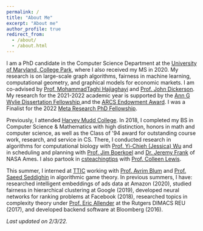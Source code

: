 ```yaml
---
permalink: /
title: "About Me"
excerpt: "About me"
author_profile: true
redirect_from: 
  - /about/
  - /about.html
---
```


I am a PhD candidate in the Computer Science Department at the [University of Maryland, College Park](https://www.cs.umd.edu/), where I also received my MS in 2020. My research is on large-scale graph algorithms, fairness in machine learning, computational geometry, and graphical models for economic markets. I am co-advised by [Prof. MohammadTaghi Hajiaghayi](http://www.cs.umd.edu/~hajiagha/) and [Prof. John Dickerson](http://jpdickerson.com). My research for the 2021-2022 academic year is supported by the [Ann G Wylie Dissertation Fellowship ](https://gradschool.umd.edu/funding/student-fellowships-awards/dissertation-fellowship) and the [ARCS Endowment Award](https://arcsfoundation.org/). I was a Finalist for the 2022 [Meta Research PhD Fellowship](https://research.facebook.com/fellowship/).

Previously, I attended [Harvey Mudd College](https://www.cs.hmc.edu/). In 2018, I completed my BS in Computer Science & Mathematics with high distinction, honors in math and computer science, as well as the Class of '94 award for outstanding course work, research, and service in CS. There, I conducted research in algorithms for computational biology with [Prof. Yi-Chieh (Jessica) Wu](https://www.cs.hmc.edu/~yjw/) and in scheduling and planning with [Prof. Jim Boerkoel](https://www.cs.hmc.edu/~boerkoel/) and [Dr. Jeremy Frank](https://ti.arc.nasa.gov/profile/frank/) of NASA Ames. I also partook in [csteachingtips](https://www.csteachingtips.org) with [Prof. Colleen Lewis](http://blogs.hmc.edu/lewis/). 

This summer, I interned at [TTIC](https://www.ttic.edu/) working with [Prof. Avrim Blum](https://ttic.uchicago.edu/~avrim/) and [Prof. Saeed Seddighin](https://sites.google.com/view/saeedrezaseddighin) in algorithmic game theory. In previous summers, I have: researched intelligent embeddings of ads data at Amazon (2020), studied fairness in hierarchical clustering at Google (2019), developed neural networks for ranking problems at Facebook (2018), researched topics in complexity theory under [Prof. Eric Allender](https://www.cs.rutgers.edu/~allender/) at the Rutgers DIMACS REU (2017), and developed backend software at Bloomberg (2016).

*Last updated on 2/3/22.*
